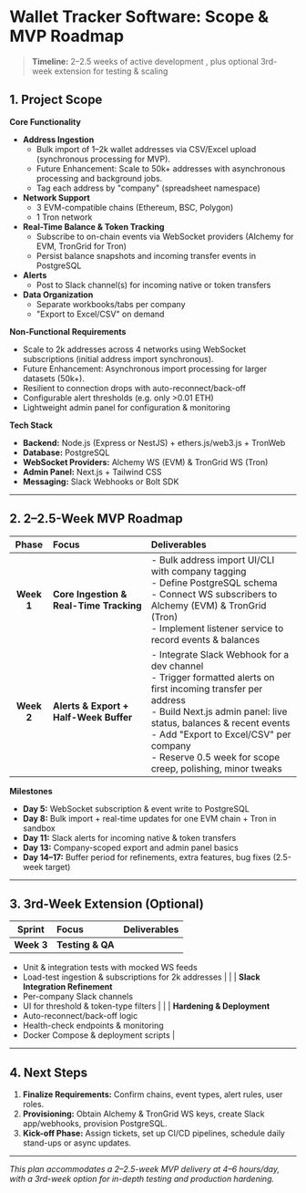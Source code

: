 # Wallet Tracker Software: Scope & MVP Roadmap

> **Timeline:** 2–2.5 weeks of active development , plus optional 3rd-week extension for testing & scaling

## 1. Project Scope

**Core Functionality**

-   **Address Ingestion**
    -   Bulk import of 1–2k wallet addresses via CSV/Excel upload (synchronous processing for MVP).
    -   Future Enhancement: Scale to 50k+ addresses with asynchronous processing and background jobs.
    -   Tag each address by "company" (spreadsheet namespace)
-   **Network Support**
    -   3 EVM-compatible chains (Ethereum, BSC, Polygon)
    -   1 Tron network
-   **Real-Time Balance & Token Tracking**
    -   Subscribe to on-chain events via WebSocket providers (Alchemy for EVM, TronGrid for Tron)
    -   Persist balance snapshots and incoming transfer events in PostgreSQL
-   **Alerts**
    -   Post to Slack channel(s) for incoming native or token transfers
-   **Data Organization**
    -   Separate workbooks/tabs per company
    -   "Export to Excel/CSV" on demand

**Non-Functional Requirements**

-   Scale to 2k addresses across 4 networks using WebSocket subscriptions (initial address import synchronous).
-   Future Enhancement: Asynchronous import processing for larger datasets (50k+).
-   Resilient to connection drops with auto-reconnect/back-off
-   Configurable alert thresholds (e.g. only >0.01 ETH)
-   Lightweight admin panel for configuration & monitoring

**Tech Stack**

-   **Backend:** Node.js (Express or NestJS) + ethers.js/web3.js + TronWeb
-   **Database:** PostgreSQL
-   **WebSocket Providers:** Alchemy WS (EVM) & TronGrid WS (Tron)
-   **Admin Panel:** Next.js + Tailwind CSS
-   **Messaging:** Slack Webhooks or Bolt SDK

---

## 2. 2–2.5-Week MVP Roadmap

|   Phase    | Focus                                   | Deliverables                                                                                                                                                                                             |
| :--------: | :-------------------------------------- | :------------------------------------------------------------------------------------------------------------------------------------------------------------------------------------------------------- |
| **Week 1** | **Core Ingestion & Real-Time Tracking** | - Bulk address import UI/CLI with company tagging<br>- Define PostgreSQL schema<br>- Connect WS subscribers to Alchemy (EVM) & TronGrid (Tron)<br>- Implement listener service to record events & balances |
| **Week 2** | **Alerts & Export + Half-Week Buffer**  | - Integrate Slack Webhook for a dev channel<br>- Trigger formatted alerts on first incoming transfer per address<br>- Build Next.js admin panel: live status, balances & recent events<br>- Add "Export to Excel/CSV" per company<br>- Reserve 0.5 week for scope creep, polishing, minor tweaks |

**Milestones**

-   **Day 5:** WebSocket subscription & event write to PostgreSQL
-   **Day 8:** Bulk import + real-time updates for one EVM chain + Tron in sandbox
-   **Day 11:** Slack alerts for incoming native & token transfers
-   **Day 13:** Company-scoped export and admin panel basics
-   **Day 14–17:** Buffer period for refinements, extra features, bug fixes (2.5-week target)

---

## 3. 3rd-Week Extension (Optional)

|   Sprint   | Focus            | Deliverables |
| :--------: | :--------------- | :----------- |
| **Week 3** | **Testing & QA** |

-   Unit & integration tests with mocked WS feeds
-   Load-test ingestion & subscriptions for 2k addresses |
    | | **Slack Integration Refinement**
-   Per-company Slack channels
-   UI for threshold & token-type filters |
    | | **Hardening & Deployment**
-   Auto-reconnect/back-off logic
-   Health-check endpoints & monitoring
-   Docker Compose & deployment scripts |

---

## 4. Next Steps

1. **Finalize Requirements:** Confirm chains, event types, alert rules, user roles.
2. **Provisioning:** Obtain Alchemy & TronGrid WS keys, create Slack app/webhooks, provision PostgreSQL.
3. **Kick-off Phase:** Assign tickets, set up CI/CD pipelines, schedule daily stand-ups or async updates.

---

_This plan accommodates a 2–2.5-week MVP delivery at 4–6 hours/day, with a 3rd-week option for in-depth testing and production hardening._
```
